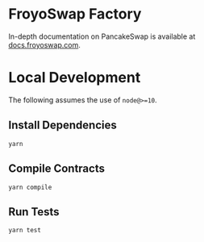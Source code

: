 # FroyoSwap Factory

In-depth documentation on PancakeSwap is available at [docs.froyoswap.com](https://docs.froyoswap.com/).

# Local Development

The following assumes the use of `node@>=10`.

## Install Dependencies

`yarn`

## Compile Contracts

`yarn compile`

## Run Tests

`yarn test`
